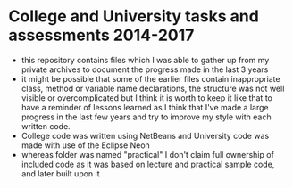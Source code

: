 # College and University tasks and assessments 2014-2017
- this repository contains files which I was able to gather up from my private archives to document the progress made in the last 3 years
- it might be possible that some of the earlier files contain inappropriate class, method or variable name declarations, the structure was not well visible or overcomplicated but I think it is worth to keep it like that to have a reminder of lessons learned as I think that I've made a large progress in the last few years and try to improve my style with each written code.
- College code was written using NetBeans and University code was made with use of the Eclipse Neon
- whereas folder was named "practical" I don't claim full ownership of included code as it was based on lecture and practical sample code, and later built upon it
